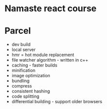 # Namaste react course

# Parcel
- dev build 
- local server 
- hmr = hot module replacement 
- file watcher algorithm - written in c++
- caching - faster builds 
- minification 
- image optimization
- bundling 
- compress
- consistent hashing
- code splitting
- differential building - support older browsers
